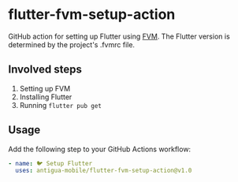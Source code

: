 # flutter-fvm-setup-action
GitHub action for setting up Flutter using [FVM](https://fvm.app/). The Flutter version is determined by the project's .fvmrc file.

## Involved steps
1. Setting up FVM
2. Installing Flutter
3. Running `flutter pub get`

## Usage
Add the following step to your GitHub Actions workflow:

```yaml
- name: 🐦 Setup Flutter
  uses: antigua-mobile/flutter-fvm-setup-action@v1.0
```